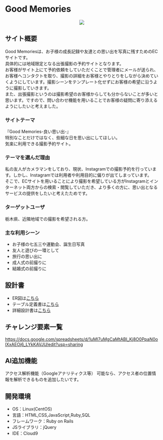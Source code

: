 # Good Memories
<p align="center">
  <img src="https://user-images.githubusercontent.com/89368225/139575556-d333cdb5-a44e-48ce-a42c-f17b6aa55ead.png" />
</p>

## サイト概要
Good Memoriesは、お子様の成長記録や友達との思い出を写真に残すためのECサイトです。    
具体的には地域限定となる出張撮影の予約サイトとなります。    
お客様がサイト上にて予約依頼をしていただくことで管理者にメールが送られ、お客様へコンタクトを取り、撮影の詳細をお客様とやりとりをしながら決めていくようにしています。撮影シーンをテンプレート化せずにお客様の希望に沿うように撮影していきます。    
また、出張撮影というのは撮影希望のお客様からしても分からないことが多いと思います。ですので、問い合わせ機能を用いることでお客様の疑問に寄り添えるようにしたいと考えました。

### サイトテーマ
『Good Memories-良い思い出-』    
特別なことだけではなく、些細な日を思い出にしてほしい。    
気楽に利用できる撮影予約サイト。

### テーマを選んだ理由
私の友人がカメラマンをしており、現状、Instagramでの撮影予約を行っています。しかし、Instagramでは利用者や利用目的に偏りが出てしまっています。    
そこで、ECサイトを用いることにより撮影を希望している方がInstagramとインターネット両方からの検索・閲覧していただき、より多くの方に、思い出となるサービスの提供をしたいと考えたためです。    

### ターゲットユーザ
栃木県、近隣地域での撮影を希望される方。

### 主な利用シーン
- お子様の七五三や運動会、誕生日写真
- 友人と遊びの一環として
- 旅行の思い出に
- 成人式の前撮りに
- 結婚式の前撮りに

## 設計書
- ER図は[こちら](https://drive.google.com/file/d/15z3mNZ80MQCKFqMb29RFVo_srxQegPAy/view?usp=sharing)
- テーブル定義書は[こちら](https://docs.google.com/spreadsheets/d/13ANyGaR1uEYEzTTw7VZ4dChRn-PvYpbbGz4yWgpbtps/edit#gid=1373217982)
- 詳細設計書は[こちら](https://docs.google.com/spreadsheets/d/1CDKEVEbklun0yj3ZKjiGWhHGrW2hqIQWYeRtrZDAYY4/edit#gid=2133469642)

## チャレンジ要素一覧
<https://docs.google.com/spreadsheets/d/1uMI7uMgCaMtABI_Kj8O0PpaN0olXxAEOj6_LYkKAVJU/edit?usp=sharing>

## AI追加機能
アクセス解析機能（Googleアナリティクス等）
可能なら、アクセス者の位置情報を解析できるものを追加したいです。

## 開発環境
- OS：Linux(CentOS)
- 言語：HTML,CSS,JavaScript,Ruby,SQL
- フレームワーク：Ruby on Rails
- JSライブラリ：jQuery
- IDE：Cloud9
